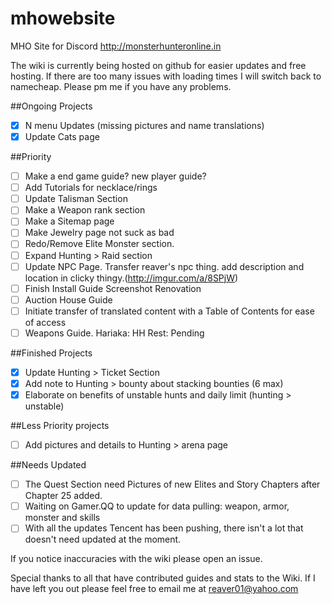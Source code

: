 # mhowebsite
MHO Site for Discord http://monsterhunteronline.in

The wiki is currently being hosted on github for easier updates and free hosting.  If there are too many issues with loading times I will switch back to namecheap.  Please pm me if you have any problems.

##Ongoing Projects
- [x] N menu Updates (missing pictures and name translations)
- [x] Update Cats page 

##Priority
- [ ] Make a end game guide? new player guide?
- [ ] Add Tutorials for necklace/rings
- [ ] Update Talisman Section
- [ ] Make a Weapon rank section
- [ ] Make a Sitemap page
- [ ] Make Jewelry page not suck as bad  
- [ ] Redo/Remove Elite Monster section.
- [ ] Expand Hunting > Raid section
- [ ] Update NPC Page. Transfer reaver's npc thing. add description and location in clicky thingy.(http://imgur.com/a/8SPjW)
- [ ] Finish Install Guide Screenshot Renovation
- [ ] Auction House Guide
- [ ] Initiate transfer of translated content with a Table of Contents for ease of access
- [ ] Weapons Guide. Hariaka: HH Rest: Pending

##Finished Projects
- [x] Update Hunting > Ticket Section
- [x] Add note to Hunting > bounty about stacking bounties (6 max)
- [x] Elaborate on benefits of unstable hunts and daily limit (hunting > unstable)

##Less Priority projects
- [ ] Add pictures and details to Hunting > arena page

##Needs Updated
- [ ] The Quest Section need Pictures of new Elites and Story Chapters after Chapter 25 added.
- [ ] Waiting on Gamer.QQ to update for data pulling: weapon, armor, monster and skills
- [ ] With all the updates Tencent has been pushing, there isn't a lot that doesn't need updated at the moment.

If you notice inaccuracies with the wiki please open an issue.


Special thanks to all that have contributed guides and stats to the Wiki. If I have left you out please feel free to email me at reaver01@yahoo.com
